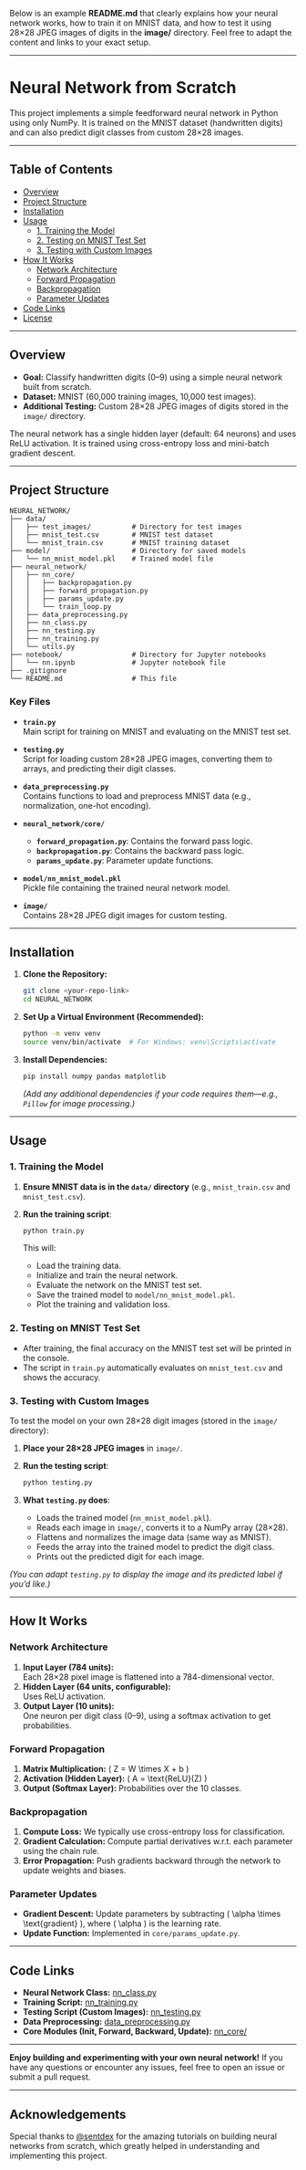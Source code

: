 Below is an example **README.md** that clearly explains how your neural network works, how to train it on MNIST data, and how to test it using 28×28 JPEG images of digits in the **image/** directory. Feel free to adapt the content and links to your exact setup.

---

# Neural Network from Scratch

This project implements a simple feedforward neural network in Python using only NumPy. It is trained on the MNIST dataset (handwritten digits) and can also predict digit classes from custom 28×28 images.

---

## Table of Contents

- [Overview](#overview)
- [Project Structure](#project-structure)
- [Installation](#installation)
- [Usage](#usage)
   - [1. Training the Model](#1-training-the-model)
   - [2. Testing on MNIST Test Set](#2-testing-on-mnist-test-set)
   - [3. Testing with Custom Images](#3-testing-with-custom-images)
- [How It Works](#how-it-works)
   - [Network Architecture](#network-architecture)
   - [Forward Propagation](#forward-propagation)
   - [Backpropagation](#backpropagation)
   - [Parameter Updates](#parameter-updates)
- [Code Links](#code-links)
- [License](#license)

---

## Overview

- **Goal:** Classify handwritten digits (0–9) using a simple neural network built from scratch.
- **Dataset:** MNIST (60,000 training images, 10,000 test images).
- **Additional Testing:** Custom 28×28 JPEG images of digits stored in the `image/` directory.

The neural network has a single hidden layer (default: 64 neurons) and uses ReLU activation. It is trained using cross-entropy loss and mini-batch gradient descent.

---

## Project Structure

```
NEURAL_NETWORK/
├── data/
│   ├── test_images/          # Directory for test images
│   ├── mnist_test.csv        # MNIST test dataset
│   └── mnist_train.csv       # MNIST training dataset
├── model/                    # Directory for saved models
│   └── nn_mnist_model.pkl    # Trained model file
├── neural_network/
│   ├── nn_core/
│   │   ├── backpropagation.py
│   │   ├── forward_propagation.py
│   │   ├── params_update.py
│   │   └── train_loop.py
│   ├── data_preprocessing.py
│   ├── nn_class.py
│   ├── nn_testing.py
│   ├── nn_training.py
│   └── utils.py
├── notebook/                 # Directory for Jupyter notebooks
│   └── nn.ipynb              # Jupyter notebook file
├── .gitignore
└── README.md                 # This file
```

### Key Files

- **`train.py`**  
   Main script for training on MNIST and evaluating on the MNIST test set.

- **`testing.py`**  
   Script for loading custom 28×28 JPEG images, converting them to arrays, and predicting their digit classes.

- **`data_preprocessing.py`**  
   Contains functions to load and preprocess MNIST data (e.g., normalization, one-hot encoding).

- **`neural_network/core/`**  
   - **`forward_propagation.py`**: Contains the forward pass logic.  
   - **`backpropagation.py`**: Contains the backward pass logic.  
   - **`params_update.py`**: Parameter update functions.  

- **`model/nn_mnist_model.pkl`**  
   Pickle file containing the trained neural network model.

- **`image/`**  
   Contains 28×28 JPEG digit images for custom testing.

---

## Installation

1. **Clone the Repository:**

    ```bash
    git clone <your-repo-link>
    cd NEURAL_NETWORK
    ```

2. **Set Up a Virtual Environment (Recommended):**

    ```bash
    python -m venv venv
    source venv/bin/activate  # For Windows: venv\Scripts\activate
    ```

3. **Install Dependencies:**

    ```bash
    pip install numpy pandas matplotlib
    ```

    *(Add any additional dependencies if your code requires them—e.g., `Pillow` for image processing.)*

---

## Usage

### 1. Training the Model

1. **Ensure MNIST data is in the `data/` directory** (e.g., `mnist_train.csv` and `mnist_test.csv`).
2. **Run the training script**:

    ```bash
    python train.py
    ```

    This will:
    - Load the training data.
    - Initialize and train the neural network.
    - Evaluate the network on the MNIST test set.
    - Save the trained model to `model/nn_mnist_model.pkl`.
    - Plot the training and validation loss.

### 2. Testing on MNIST Test Set

- After training, the final accuracy on the MNIST test set will be printed in the console.  
- The script in `train.py` automatically evaluates on `mnist_test.csv` and shows the accuracy.

### 3. Testing with Custom Images

To test the model on your own 28×28 digit images (stored in the `image/` directory):

1. **Place your 28×28 JPEG images** in `image/`.  
2. **Run the testing script**:

    ```bash
    python testing.py
    ```

3. **What `testing.py` does**:
    - Loads the trained model (`nn_mnist_model.pkl`).
    - Reads each image in `image/`, converts it to a NumPy array (28×28).
    - Flattens and normalizes the image data (same way as MNIST).
    - Feeds the array into the trained model to predict the digit class.
    - Prints out the predicted digit for each image.

*(You can adapt `testing.py` to display the image and its predicted label if you’d like.)*

---

## How It Works

### Network Architecture

1. **Input Layer (784 units):**  
    Each 28×28 pixel image is flattened into a 784-dimensional vector.
2. **Hidden Layer (64 units, configurable):**  
    Uses ReLU activation.
3. **Output Layer (10 units):**  
    One neuron per digit class (0–9), using a softmax activation to get probabilities.

### Forward Propagation

1. **Matrix Multiplication:** \( Z = W \times X + b \)
2. **Activation (Hidden Layer):** \( A = \text{ReLU}(Z) \)
3. **Output (Softmax Layer):** Probabilities over the 10 classes.

### Backpropagation

1. **Compute Loss:** We typically use cross-entropy loss for classification.
2. **Gradient Calculation:** Compute partial derivatives w.r.t. each parameter using the chain rule.
3. **Error Propagation:** Push gradients backward through the network to update weights and biases.

### Parameter Updates

- **Gradient Descent:** Update parameters by subtracting \( \alpha \times \text{gradient} \), where \( \alpha \) is the learning rate.
- **Update Function:** Implemented in `core/params_update.py`.

---

## Code Links

- **Neural Network Class:** [nn_class.py](#)  
- **Training Script:** [nn_training.py](#)  
- **Testing Script (Custom Images):** [nn_testing.py](#)  
- **Data Preprocessing:** [data_preprocessing.py](#)  
- **Core Modules (Init, Forward, Backward, Update):** [nn_core/](#)


---

**Enjoy building and experimenting with your own neural network!** If you have any questions or encounter any issues, feel free to open an issue or submit a pull request.


---

## Acknowledgements

Special thanks to [@sentdex](https://github.com/Sentdex) for the amazing tutorials on building neural networks from scratch, which greatly helped in understanding and implementing this project.